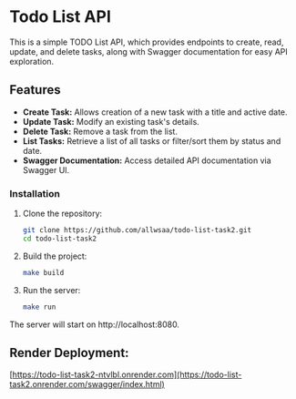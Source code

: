 # Todo List API

This is a simple TODO List API, which provides endpoints to create, read, update, and delete tasks, along with Swagger documentation for easy API exploration.

## Features

- **Create Task:** Allows creation of a new task with a title and active date.
- **Update Task:** Modify an existing task's details.
- **Delete Task:** Remove a task from the list.
- **List Tasks:** Retrieve a list of all tasks or filter/sort them by status and date.
- **Swagger Documentation:** Access detailed API documentation via Swagger UI.

### Installation

1. Clone the repository:

   ```bash
   git clone https://github.com/allwsaa/todo-list-task2.git
   cd todo-list-task2

2. Build the project:
    ```bash
    make build
3. Run the server:
    ```bash
    make run


The server will start on http://localhost:8080.

## Render Deployment:
[https://todo-list-task2-ntvlbl.onrender.com](https://todo-list-task2.onrender.com/swagger/index.html)
